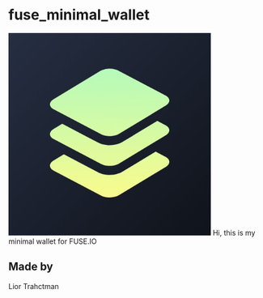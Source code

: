 # fuse_minimal_wallet
<img src="assets/images/fuse.png">
Hi, this is my minimal wallet for FUSE.IO

## Made by
 Lior Trahctman
